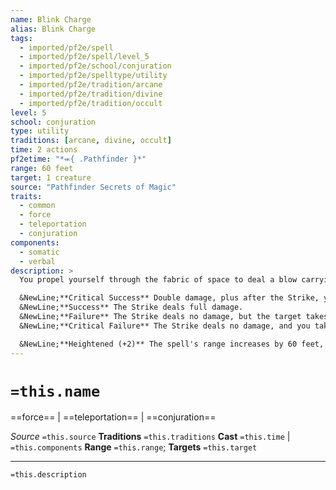 ```yaml
---
name: Blink Charge
alias: Blink Charge
tags:
  - imported/pf2e/spell
  - imported/pf2e/spell/level_5
  - imported/pf2e/school/conjuration
  - imported/pf2e/spelltype/utility
  - imported/pf2e/tradition/arcane
  - imported/pf2e/tradition/divine
  - imported/pf2e/tradition/occult
level: 5
school: conjuration
type: utility
traditions: [arcane, divine, occult]
time: 2 actions
pf2etime: "*⬺{ .Pathfinder }*"
range: 60 feet
target: 1 creature
source: "Pathfinder Secrets of Magic"
traits:
  - common
  - force
  - teleportation
  - conjuration
components:
  - somatic
  - verbal
description: >
  You propel yourself through the fabric of space to deal a blow carrying the momentum of your teleportation. You teleport to an empty space adjacent to a creature you can see within range, then make a Strike against the creature with a weapon you're wielding. The Strike deals damage, plus an extra 2d8 force damage, depending on the result of your Strike.

  &NewLine;**Critical Success** Double damage, plus after the Strike, you can teleport the target into an empty space up to 5 feet away from its current position. The new space must be on the ground if it started on the ground, in the air if it was flying, and so on.
  &NewLine;**Success** The Strike deals full damage.
  &NewLine;**Failure** The Strike deals no damage, but the target takes 1d8 force damage.
  &NewLine;**Critical Failure** The Strike deals no damage, and you take 1d8 force damage.

  &NewLine;**Heightened (+2)** The spell's range increases by 60 feet, and any force damage the spell deals is increased by 1d8 force.
---
```

# `=this.name`
==force== | ==teleportation== | ==conjuration==

*Source* `=this.source`
**Traditions** `=this.traditions`
**Cast** `=this.time` | `=this.components`
**Range** `=this.range`; **Targets** `=this.target`

***
`=this.description`